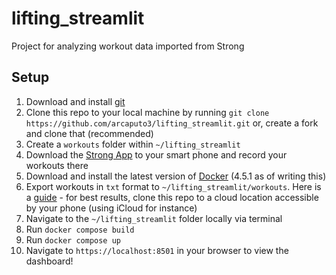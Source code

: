 # lifting_streamlit
Project for analyzing workout data imported from Strong 

## Setup
1. Download and install [git](https://git-scm.com/)
2. Clone this repo to your local machine by running `git clone https://github.com/arcaputo3/lifting_streamlit.git` or, create a fork and clone that (recommended)
3. Create a `workouts` folder within `~/lifting_streamlit`
4. Download the [Strong App](https://www.strong.app/) to your smart phone and record your workouts there
5. Download and install the latest version of [Docker](https://www.docker.com/) (4.5.1 as of writing this)
6. Export workouts in `txt` format to `~/lifting_streamlit/workouts`. Here is a [guide](https://help.strongapp.io/article/109-share-workout-or-routine) - for best results, clone this repo to a cloud location accessible by your phone (using iCloud for instance)
7. Navigate to the `~/lifting_streamlit` folder locally via terminal 
8. Run `docker compose build`
9. Run `docker compose up`
10. Navigate to `https://localhost:8501` in your browser to view the dashboard!
